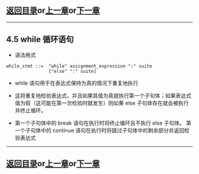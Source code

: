 
## [返回目录][catalogue]or[上一章][pre_chap]or[下一章][next_chap]
-----------------------------------------------------------------------------------

## 4.5 while 循环语句

+ 语法格式
```pybnf
while_stmt ::=  "while" assignment_expression ":" suite
                ["else" ":" suite]
```
+ while 语句用于在表达式保持为真的情况下重复地执行

+ 这将重复地检验表达式，并且如果其值为真就执行第一个子句体；如果表达式值为假（这可能在第一次检验时就发生）则如果 else 子句体存在就会被执行并终止循环。

+ 第一个子句体中的 break 语句在执行时将终止循环且不执行 else 子句体。 第一个子句体中的 continue 语句在执行时将跳过子句体中的剩余部分并返回检验表达式






-----------------------------------------------------------------------------------
## [返回目录][catalogue]or[上一章][pre_chap]or[下一章][next_chap]
[pre_chap]: 2021-01-21-chap0.md
[next_chap]: 2021-01-21-chap2.md
[catalogue]: 2021-01-21-catalogue.md

